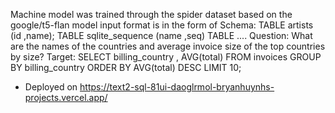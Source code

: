Machine model was trained through the spider dataset based on the google/t5-flan model
input format is in the form of 
Schema: TABLE artists (id ,name); TABLE sqlite_sequence (name ,seq) TABLE .... 
Question: What are the names of the countries and average invoice size of the top countries by size? 
Target: SELECT billing_country ,  AVG(total) FROM invoices GROUP BY billing_country ORDER BY AVG(total) DESC LIMIT 10;
- Deployed on https://text2-sql-81ui-daoglrmol-bryanhuynhs-projects.vercel.app/
